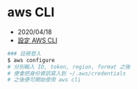 # aws CLI

- 2020/04/18
- [設定 AWS CLI](https://docs.aws.amazon.com/zh_tw/cli/latest/userguide/cli-chap-configure.html)

```sh
### 註冊登入
$ aws configure
# 分別輸入 ID, token, region, format 之後
# 便會把身份資訊寫入到 ~/.aws/credentials
# 之後便可開始使用 aws cli

```